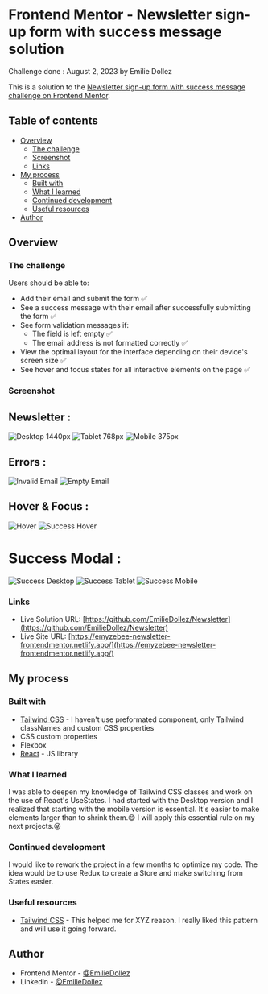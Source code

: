 # Frontend Mentor - Newsletter sign-up form with success message solution

Challenge done : August 2, 2023 by Emilie Dollez

This is a solution to the [Newsletter sign-up form with success message challenge on Frontend Mentor](https://www.frontendmentor.io/challenges/newsletter-signup-form-with-success-message-3FC1AZbNrv).  

## Table of contents

- [Overview](#overview)
  - [The challenge](#the-challenge)
  - [Screenshot](#screenshot)
  - [Links](#links)
- [My process](#my-process)
  - [Built with](#built-with)
  - [What I learned](#what-i-learned)
  - [Continued development](#continued-development)
  - [Useful resources](#useful-resources)
- [Author](#author)

## Overview

### The challenge

Users should be able to:

- Add their email and submit the form ✅
- See a success message with their email after successfully submitting the form ✅
- See form validation messages if: 
  - The field is left empty ✅
  - The email address is not formatted correctly ✅
- View the optimal layout for the interface depending on their device's screen size ✅
- See hover and focus states for all interactive elements on the page ✅

### Screenshot

## Newsletter :

![Desktop 1440px](src/design/Desktop_1440px.png)
![Tablet 768px](src/design/Tablet_768px.png)
![Mobile 375px](src/design/Mobile_M_375px.png)

## Errors :

![Invalid Email](src/design/Invalid_Email.png)
![Empty Email](src/design/Empty_Email.png)

## Hover & Focus :

![Hover](src/design/Hover.png)
![Success Hover](src/design/Success_hover.png)

# Success Modal :

![Success Desktop](src/design/Succes_desktop_1440px.png)
![Success Tablet](src/design/Success_tablet_768px.png)
![Success Mobile](src/design/Success_mobile_375px.png)


### Links  

- Live Solution URL: [https://github.com/EmilieDollez/Newsletter](https://github.com/EmilieDollez/Newsletter)
- Live Site URL: [https://emyzebee-newsletter-frontendmentor.netlify.app/](https://emyzebee-newsletter-frontendmentor.netlify.app/)

## My process

### Built with

- [Tailwind CSS](https://tailwindcss.com/) - I haven't use preformated component, only Tailwind classNames and custom CSS properties
- CSS custom properties
- Flexbox
- [React](https://reactjs.org/) - JS library


### What I learned

I was able to deepen my knowledge of Tailwind CSS classes and work on the use of React's UseStates.
I had started with the Desktop version and I realized that starting with the mobile version is essential. 
It's easier to make elements larger than to shrink them.😅 I will apply this essential rule on my next projects.😜


### Continued development

I would like to rework the project in a few months to optimize my code. 
The idea would be to use Redux to create a Store and make switching from States easier.

### Useful resources

- [Tailwind CSS](https://tailwindcss.com/) - This helped me for XYZ reason. I really liked this pattern and will use it going forward.


## Author

- Frontend Mentor - [@EmilieDollez](https://www.frontendmentor.io/profile/EmilieDollez)
- Linkedin - [@EmilieDollez](www.linkedin.com/in/emilie-dollez-922279a4)

